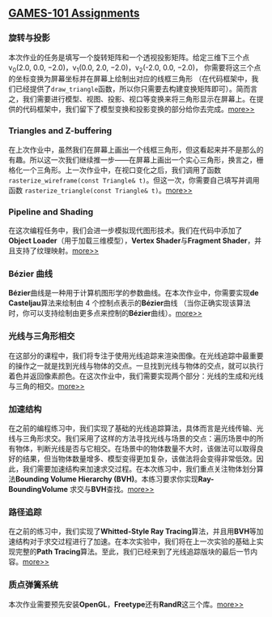 ## [GAMES-101 Assignments](https://silhouettesforyou.github.io/categories/GAMES-101-Assignments/)

### 旋转与投影

本次作业的任务是填写一个旋转矩阵和一个透视投影矩阵。给定三维下三个点 v<sub>0</sub>(2.0, 0.0, −2.0)，v<sub>1</sub>(0.0, 2.0, −2.0)，v<sub>2</sub>(-2.0, 0.0, −2.0)， 你需要将这三个点的坐标变换为屏幕坐标并在屏幕上绘制出对应的线框三角形 （在代码框架中，我们已经提供了`draw_triangle`函数，所以你只需要去构建变换矩阵即可）。简而言之，我们需要进行模型、视图、投影、视口等变换来将三角形显示在屏幕上。在提供的代码框架中，我们留下了模型变换和投影变换的部分给你去完成。[more>>](/doc/Assignment1/Assignment1.pdf)



### Triangles and Z-buffering

在上次作业中，虽然我们在屏幕上画出一个线框三角形，但这看起来并不是那么的有趣。所以这一次我们继续推一步——在屏幕上画出一个实心三角形，换言之，栅格化一个三角形。上一次作业中，在视口变化之后，我们调用了函数`rasterize_wireframe(const Triangle& t)`。但这一次，你需要自己填写并调用函数 `rasterize_triangle(const Triangle& t)`。[more>>](/doc/Assignment2/Assignment2.pdf)



### Pipeline and Shading

在这次编程任务中，我们会进一步模拟现代图形技术。我们在代码中添加了**Object Loader**（用于加载三维模型），**Vertex Shader**与**Fragment Shader**，并且支持了纹理映射。[more>>](/doc/Assignment3/Assignment3.pdf)



### **Bézier** 曲线

**Bézier**曲线是一种用于计算机图形学的参数曲线。在本次作业中，你需要实现**de Casteljau**算法来绘制由 4 个控制点表示的**Bézier**曲线 （当你正确实现该算法时，你可以支持绘制由更多点来控制的**Bézier**曲线）。[more>>](/doc/Assignment4/Assignment4.pdf)



### 光线与三角形相交

在这部分的课程中，我们将专注于使用光线追踪来渲染图像。在光线追踪中最重要的操作之一就是找到光线与物体的交点。一旦找到光线与物体的交点，就可以执行着色并返回像素颜色。在这次作业中，我们需要实现两个部分：光线的生成和光线与三角的相交。[more>>](/doc/Assignment5/Assignment5.pdf)



### 加速结构

在之前的编程练习中，我们实现了基础的光线追踪算法，具体而言是光线传输、光线与三角形求交。我们采用了这样的方法寻找光线与场景的交点：遍历场景中的所有物体，判断光线是否与它相交。在场景中的物体数量不大时，该做法可以取得良好的结果，但当物体数量增多、模型变得更加复杂，该做法将会变得非常低效。因此，我们需要加速结构来加速求交过程。在本次练习中，我们重点关注物体划分算法**Bounding Volume Hierarchy (BVH)**。本练习要求你实现**Ray-BoundingVolume** 求交与**BVH**查找。[more>>](/doc/Assignment6/Assignment6.pdf)



### 路径追踪

在之前的练习中，我们实现了**Whitted-Style Ray Tracing**算法，并且用**BVH**等加速结构对于求交过程进行了加速。在本次实验中，我们将在上一次实验的基础上实现完整的**Path Tracing**算法。至此，我们已经来到了光线追踪版块的最后一节内容。[more>>](/doc/Assignment7/Assignment7.pdf)



### 质点弹簧系统

本次作业需要预先安装**OpenGL**，**Freetype**还有**RandR**这三个库。[more>>](/doc/Assignment8/Assignment8.pdf)

